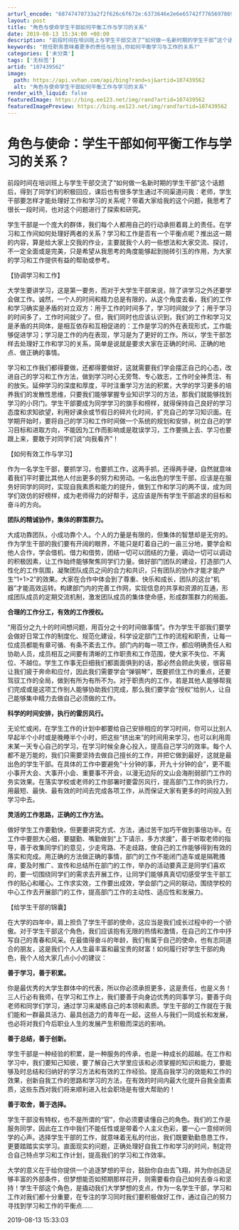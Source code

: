 ```yaml
---
arturl_encode: "68747470733a2f2f626c6f672e:6373646e2e6e65742f77656978696e5f34333935383034392f:61727469636c652f64657461696c732f313037343339353632"
layout: post
title: "角色与使命学生干部如何平衡工作与学习的关系"
date: 2019-08-13 15:34:00 +08:00
description: "前段时间在培训班上与学生干部交流了“如何做一名新时期的学生干部”这个话题后，得到了同学们的积极回应，"
keywords: "担任职务意味着更多的责任与担当,你如何平衡学习与工作的关系?"
categories: ['未分类']
tags: ['无标签']
artid: "107439562"
image:
  path: https://api.vvhan.com/api/bing?rand=sj&artid=107439562
  alt: "角色与使命学生干部如何平衡工作与学习的关系"
render_with_liquid: false
featuredImage: https://bing.ee123.net/img/rand?artid=107439562
featuredImagePreview: https://bing.ee123.net/img/rand?artid=107439562
---
```


# 角色与使命：学生干部如何平衡工作与学习的关系？

前段时间在培训班上与学生干部交流了“如何做一名新时期的学生干部”这个话题后，得到了同学们的积极回应，课后也有很多学生通过不同渠道问我：老师，学生干部要怎样才能处理好工作和学习的关系呢？带着大家给我的这个问题，我思考了很长一段时间，也对这个问题进行了探索和研究。

学生干部是一个庞大的群体，我们每个人都用自己的行动承担着肩上的责任。在学习和工作间如何处理好两者的关系？学习和工作是否有一个平衡点呢？推出这一期的内容，算是给大家上交我的作业，主要就我个人的一些想法和大家交流、探讨，不一定全面或是完美，只是希望从我思考的角度能够起到抛砖引玉的作用，为大家的学习和工作提供有益的帮助或参考。

【协调学习和工作】

大学生要讲学习，这是第一要务，而对于大学生干部来说，除了讲学习之外还要学会做工作。诚然，一个人的时间和精力总是有限的，从这个角度去看，我们的工作和学习确实是矛盾的对立双方：用于工作的时间多了，学习时间就少了；用于学习的时间多了，工作时间就少了。但，我们同时也应该认识到，我们的工作和学习又是矛盾的共同体，是相互依存和互相促进的：工作是学习的外在表现形式，工作能够促进学习；学习是工作的内在表现，学习是为了更好的工作。所以，学生干部怎样去处理好工作和学习的关系，简单是说就是要求大家在正确的时间、正确的地点、做正确的事情。

学习和工作我们都得要做，还都得要做好，这就需要我们学会摆正自己的心态，改进自己的学习和工作方法，做到学习时心无旁骛、专心致志，工作时全神贯注、有的放矢。延伸学习的深度和厚度，平时注重学习方法的积累，大学的学习更多的培养我们的发散性思维，只要我们能够掌握专业知识学习的方法，那我们就能够找到学习的小窍门。学生干部要成为同学学习的旗手和榜样，就得保持自己良好的学习态度和求知欲望，利用好课余或节假日的碎片化时间，扩充自己的学习知识面。在学期开始时，要将自己的学习和工作时间做一个系统的规划和安排，树立自己的学习目标和进取方向，不能因为工作而影响或是耽误学习，工作要搞上去、学习也要跟上来，要敢于对同学们说“向我看齐”！

【如何有效工作与学习】

作为一名学生干部，要抓学习，也要抓工作，这两手抓，还得两手硬，自然就意味着我们平时要比其他人付出更多的努力和劳动。一名出色的学生干部，应该是在服务好同学的同时，实现自我素质和能力的提升，做到工作和学习的两不误，成为同学们效仿的好榜样，成为老师得力的好帮手，这应该是所有学生干部追求的目标和奋斗的方向。

**团队的精诚协作，集体的群策群力。**

大成功靠团队，小成功靠个人。个人的力量是有限的，但集体的智慧却是无穷的。作为学生干部的我们要有开阔的眼界，不能只是盯着自己的一亩三分地，要学会和他人合作，学会借机、借力和借势，团结一切可以团结的力量，调动一切可以调动的积极因素，让工作始终能够聚焦同学们力量。做好部门团队的建设，打造部门人性化的工作氛围，凝聚团队成员之间的合力和共识，只有团队的协作才能才能产生“1+1>2”的效果。大家在合作中体会到了尊重、快乐和成长，团队的这台“机器”才能高效运转。构建部门内的完善工作网，实现信息的共享和资源的互通，形成团队成员的定期交流机制，激发团队成员的集体使命感，形成群策群力的局面。

**合理的工作分工，有效的工作授权。**

“用百分之九十的时间想问题，用百分之十的时间做事情”。作为学生干部我们要学会做好日常工作的制度化、规范化建设，科学设定部门工作的流程和职责，让每一位成员都能有章可循、有条不紊去工作。部门内的每一项工作，都应明确责任人和协助人员，成员相互之间要有清晰的工作职责和工作范围，使大家不失位、不离位、不越位。学生工作事无巨细我们都面面俱到的话，那必然会顾此失彼，很容易让我们疲于奔命和应付，因此我们需要学会“弹钢琴”，既要抓住工作的重点，还要驾驭工作的全局，做到有所为有所不为。对于职责内的工作，若是其他人能够帮我们完成或是这项工作别人能够协助我们完成，那么我们要学会“授权”给别人，让自己能够集中精力去做自己必须做的工作。

**科学的时间安排，执行的雷厉风行。**

无论忙或闲，在学生工作的计划中都要给自己安排相应的学习时间，你可以比别人早起半个小时或是晚睡半个小时，把这些“挤出来”的时间用来学习，也可以利用周末某一天专心自己的学习，在学习时候全身心投入，提高自己学习的效率。每个人都不是万能的，我们只需要坚持去做自己擅长的工作，并把它做到最好，这就是最出色的学生干部。在具体的工作中要避免“十分钟的事，开九十分钟的会”，更不能小事开大会、大事开小会、重要事不开会，以漫无边际的文山会海削弱部门工作的务实效果。在落实学校或老师的工作部署时要雷厉风行，提高部门工作的执行力，用最短、最快、最有效的时间去完成各项工作，从而保证大家有更多的时间投入到学习中去。

**灵活的工作思路，正确的工作方法。**

做好学生工作要勤快，但更要讲究方式、方法，通过苦干加巧干做到事倍功半。在工作中要胆大心细，要腿勤、嘴勤做到“上下请示，多方求援”，善于听取老师的指导，善于收集同学们的意见，少走弯路、不走歧路，使自己的工作能够得到有效的落实和完成。用正确的方法做正确的事情，部门的工作不能闭门造车或是隔靴搔痒，要及时推广、宣传和总结所在部门的工作，举办的活动要真正是同学们喜欢的，要一切围绕同学们的需求去开展工作，让同学们能够真真切切感受学生干部工作的贴心和暖心。工作求实效，工作要出成效，学会部门之间的联动，围绕学校的中心工作去开展部门的工作，提高部门工作的主动性、适应性和发展力。

【给学生干部的锦囊】

在大学的四年中，肩上担负了学生干部的使命，这应当是我们成长过程中的一个骄傲。对于学生干部这个角色，我们应该抱有无限的热情和激情，在自己的工作中抒写自己的青春和风采。在最值得奋斗的年龄，我们有属于自己的使命，也有志同道合的朋友，这是我们个人人生最丰富和最宝贵的财富！如何履行好学生干部的角色，我个人给大家几点小小的建议：

**善于学习，善于积累。**

你是最优秀的大学生群体中的代表，所以你必须承担更多，这是责任，也是义务！三人行必有我师，在学习和工作上，我们要善于向身边优秀的同事学习，要善于向老师和同学们学习，通过学习来凝练自己的本领和素质。学生干部的工作就在于我们能和一群最具活力、最具创造力的青年在一起，这些人与我们一同成长和发展，也必将对我们今后职业人生的发展产生积极而深远的影响。

**善于总结，善于创新。**

学生干部是一种经验的积累，是一种服务的传承，也是一种成长的超越。在工作和学习中，我们要知己知彼，要了解自己大学里应该和必须掌握的知识和能力，要能够及时总结和归纳好的学习方法和有效的工作经验。提高自我学习的效能和工作的效果，创新自我工作的思路和学习的方法，在有效的时间内最大化提升自我全面素质，这些东西对我们将来顺利进入社会职场是有很大帮助的！

**善于取舍，善于选择。**

学生干部没有特权，也不是所谓的“官”，你必须要读懂自己的角色。我们的工作是服务同学，因此在工作中我们不能任性或是带着个人主义色彩，要一心一意倾听同学的心声。选择学生干部的工作，就意味着无私的付出，我们既要勤勤恳恳工作，更要踏踏实实学习。直面现实的问题，正确处理好自我工作和学习的时间，制定符合自己特点学习和工作计划，提高我们的学习和工作效率。

大学的意义在于给你提供一个追逐梦想的平台，鼓励你自由去飞翔，并为你创造足够丰富的外部条件，但梦想能否如预期那样花开，则需要看你自己如何去奋斗和坚持！学生干部这个角色，是撬动我们大学梦想的支点，作为一名学生干部，学习和工作对我们都十分重要，在专注的学习同时我们要积极做好工作，通过自己的努力寻找到学习和工作的平衡点……

2019-08-13 15:33:03